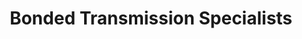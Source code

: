 ---
title: "Bonded Transmission Specialists"
url: /saint-paul/bonded-transmission-specialists/
shop: car repair
---